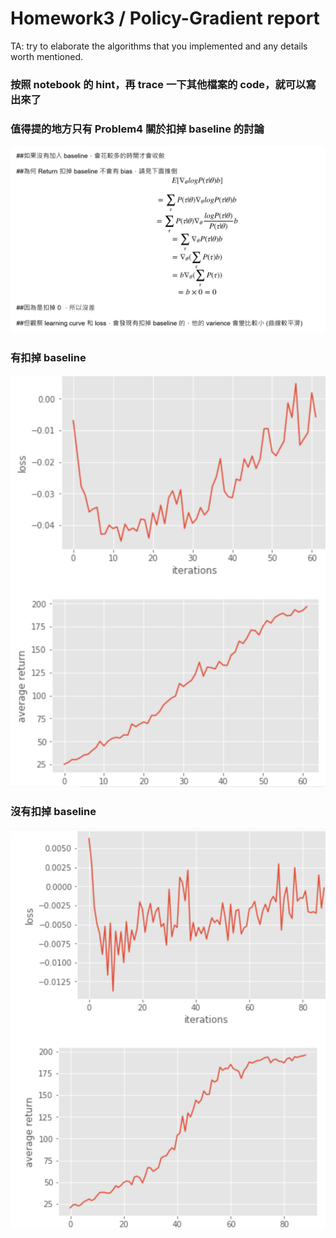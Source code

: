 # Homework3 / Policy-Gradient report

TA: try to elaborate the algorithms that you implemented and any details worth mentioned.

### 按照 notebook 的 hint，再 trace 一下其他檔案的 code，就可以寫出來了
### 值得提的地方只有 Problem4 關於扣掉 baseline 的討論

<img src="report.png"/>

### 有扣掉 baseline
<img src="with b.png"/>

### 沒有扣掉 baseline
<img src="remove b.png"/>
